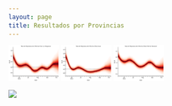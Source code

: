 ```yaml
---
layout: page
title: Resultados por Provincias
---
```


<p float="left">
  <img src="/assets/img/Estimaciones/Alt.png" width="100" />
  <img src="/assets/img/Estimaciones/Azua.png" width="100" />
  <img src="/assets/img/Estimaciones/DN.png" width="100" />
</p>

<img src="/assets/img/404-southpark.jpg" width="100" />
